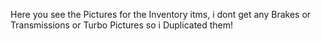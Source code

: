 Here you see the Pictures for the Inventory itms, i dont get any Brakes or Transmissions or Turbo Pictures so i Duplicated them!